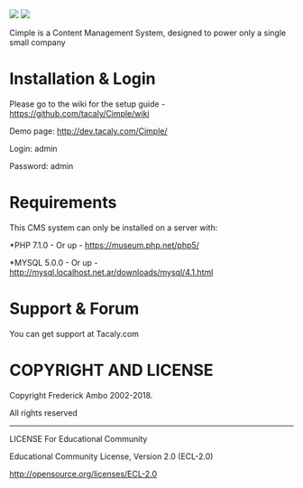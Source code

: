 <img src="http://dev.tacaly.com/Cimple/billeder/Cimplelogo.jpg" border="0">
<a href="https://codeclimate.com/github/Gazunga/Cimple"><img src="https://codeclimate.com/github/Gazunga/Cimple.png" /></a>

Cimple is a Content Management System, designed to power only a single small company


Installation & Login
=
Please go to the wiki for the setup guide -
https://github.com/tacaly/Cimple/wiki

Demo page: http://dev.tacaly.com/Cimple/

Login: admin 

Password: admin

Requirements
=
This CMS system can only be installed on a server with:

*PHP 7.1.0 - Or up -
https://museum.php.net/php5/

*MYSQL 5.0.0 - Or up -
http://mysql.localhost.net.ar/downloads/mysql/4.1.html

Support & Forum
=

You can get support at Tacaly.com

COPYRIGHT AND LICENSE
=
Copyright Frederick Ambo 2002-2018.

All rights reserved

-----------

LICENSE For Educational Community

Educational Community License, Version 2.0 (ECL-2.0)

http://opensource.org/licenses/ECL-2.0
